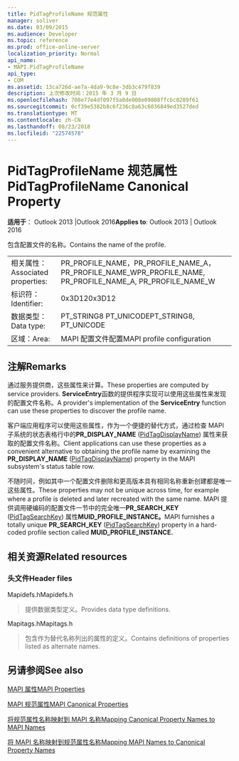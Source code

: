 ```yaml
---
title: PidTagProfileName 规范属性
manager: soliver
ms.date: 03/09/2015
ms.audience: Developer
ms.topic: reference
ms.prod: office-online-server
localization_priority: Normal
api_name:
- MAPI.PidTagProfileName
api_type:
- COM
ms.assetid: 13ca726d-ae7a-4da9-9c8e-3db3c479f839
description: 上次修改时间：2015 年 3 月 9 日
ms.openlocfilehash: 708e77e4df097f5a0de008e09808ffcbc0289f61
ms.sourcegitcommit: 0cf39e5382b8c6f236c8a63c6036849ed3527ded
ms.translationtype: MT
ms.contentlocale: zh-CN
ms.lasthandoff: 08/23/2018
ms.locfileid: "22574578"
---
```

# <a name="pidtagprofilename-canonical-property"></a><span data-ttu-id="37996-103">PidTagProfileName 规范属性</span><span class="sxs-lookup"><span data-stu-id="37996-103">PidTagProfileName Canonical Property</span></span>

  
  
<span data-ttu-id="37996-104">**适用于**： Outlook 2013 |Outlook 2016</span><span class="sxs-lookup"><span data-stu-id="37996-104">**Applies to**: Outlook 2013 | Outlook 2016</span></span> 
  
<span data-ttu-id="37996-105">包含配置文件的名称。</span><span class="sxs-lookup"><span data-stu-id="37996-105">Contains the name of the profile.</span></span>
  
|||
|:-----|:-----|
|<span data-ttu-id="37996-106">相关属性：</span><span class="sxs-lookup"><span data-stu-id="37996-106">Associated properties:</span></span>  <br/> |<span data-ttu-id="37996-107">PR_PROFILE_NAME，PR_PROFILE_NAME_A，PR_PROFILE_NAME_W</span><span class="sxs-lookup"><span data-stu-id="37996-107">PR_PROFILE_NAME, PR_PROFILE_NAME_A, PR_PROFILE_NAME_W</span></span>  <br/> |
|<span data-ttu-id="37996-108">标识符：</span><span class="sxs-lookup"><span data-stu-id="37996-108">Identifier:</span></span>  <br/> |<span data-ttu-id="37996-109">0x3D12</span><span class="sxs-lookup"><span data-stu-id="37996-109">0x3D12</span></span>  <br/> |
|<span data-ttu-id="37996-110">数据类型：</span><span class="sxs-lookup"><span data-stu-id="37996-110">Data type:</span></span>  <br/> |<span data-ttu-id="37996-111">PT_STRING8 PT_UNICODE</span><span class="sxs-lookup"><span data-stu-id="37996-111">PT_STRING8, PT_UNICODE</span></span>  <br/> |
|<span data-ttu-id="37996-112">区域：</span><span class="sxs-lookup"><span data-stu-id="37996-112">Area:</span></span>  <br/> |<span data-ttu-id="37996-113">MAPI 配置文件配置</span><span class="sxs-lookup"><span data-stu-id="37996-113">MAPI profile configuration</span></span>  <br/> |
   
## <a name="remarks"></a><span data-ttu-id="37996-114">注解</span><span class="sxs-lookup"><span data-stu-id="37996-114">Remarks</span></span>

<span data-ttu-id="37996-115">通过服务提供商，这些属性来计算。</span><span class="sxs-lookup"><span data-stu-id="37996-115">These properties are computed by service providers.</span></span> <span data-ttu-id="37996-116">**ServiceEntry**函数的提供程序实现可以使用这些属性来发现的配置文件名称。</span><span class="sxs-lookup"><span data-stu-id="37996-116">A provider's implementation of the **ServiceEntry** function can use these properties to discover the profile name.</span></span> 
  
<span data-ttu-id="37996-117">客户端应用程序可以使用这些属性，作为一个便捷的替代方式，通过检查 MAPI 子系统的状态表格行中的**PR_DISPLAY_NAME** ([PidTagDisplayName](pidtagdisplayname-canonical-property.md)) 属性来获取的配置文件名称。</span><span class="sxs-lookup"><span data-stu-id="37996-117">Client applications can use these properties as a convenient alternative to obtaining the profile name by examining the **PR_DISPLAY_NAME** ([PidTagDisplayName](pidtagdisplayname-canonical-property.md)) property in the MAPI subsystem's status table row.</span></span>
  
<span data-ttu-id="37996-118">不随时间，例如其中一个配置文件删除和更高版本具有相同名称重新创建都是唯一这些属性。</span><span class="sxs-lookup"><span data-stu-id="37996-118">These properties may not be unique across time, for example where a profile is deleted and later recreated with the same name.</span></span> <span data-ttu-id="37996-119">MAPI 提供调用硬编码的配置文件一节中的完全唯一**PR_SEARCH_KEY** ([PidTagSearchKey](pidtagsearchkey-canonical-property.md)) 属性**MUID_PROFILE_INSTANCE。**</span><span class="sxs-lookup"><span data-stu-id="37996-119">MAPI furnishes a totally unique **PR_SEARCH_KEY** ([PidTagSearchKey](pidtagsearchkey-canonical-property.md)) property in a hard-coded profile section called **MUID_PROFILE_INSTANCE.**</span></span>
  
## <a name="related-resources"></a><span data-ttu-id="37996-120">相关资源</span><span class="sxs-lookup"><span data-stu-id="37996-120">Related resources</span></span>

### <a name="header-files"></a><span data-ttu-id="37996-121">头文件</span><span class="sxs-lookup"><span data-stu-id="37996-121">Header files</span></span>

<span data-ttu-id="37996-122">Mapidefs.h</span><span class="sxs-lookup"><span data-stu-id="37996-122">Mapidefs.h</span></span>
  
> <span data-ttu-id="37996-123">提供数据类型定义。</span><span class="sxs-lookup"><span data-stu-id="37996-123">Provides data type definitions.</span></span>
    
<span data-ttu-id="37996-124">Mapitags.h</span><span class="sxs-lookup"><span data-stu-id="37996-124">Mapitags.h</span></span>
  
> <span data-ttu-id="37996-125">包含作为替代名称列出的属性的定义。</span><span class="sxs-lookup"><span data-stu-id="37996-125">Contains definitions of properties listed as alternate names.</span></span>
    
## <a name="see-also"></a><span data-ttu-id="37996-126">另请参阅</span><span class="sxs-lookup"><span data-stu-id="37996-126">See also</span></span>



[<span data-ttu-id="37996-127">MAPI 属性</span><span class="sxs-lookup"><span data-stu-id="37996-127">MAPI Properties</span></span>](mapi-properties.md)
  
[<span data-ttu-id="37996-128">MAPI 规范属性</span><span class="sxs-lookup"><span data-stu-id="37996-128">MAPI Canonical Properties</span></span>](mapi-canonical-properties.md)
  
[<span data-ttu-id="37996-129">将规范属性名称映射到 MAPI 名称</span><span class="sxs-lookup"><span data-stu-id="37996-129">Mapping Canonical Property Names to MAPI Names</span></span>](mapping-canonical-property-names-to-mapi-names.md)
  
[<span data-ttu-id="37996-130">将 MAPI 名称映射到规范属性名称</span><span class="sxs-lookup"><span data-stu-id="37996-130">Mapping MAPI Names to Canonical Property Names</span></span>](mapping-mapi-names-to-canonical-property-names.md)

